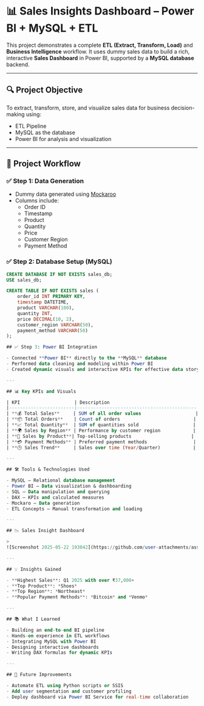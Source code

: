 # 📊 Sales Insights Dashboard – Power BI + MySQL + ETL

This project demonstrates a complete **ETL (Extract, Transform, Load)** and **Business Intelligence** workflow. It uses dummy sales data to build a rich, interactive **Sales Dashboard** in Power BI, supported by a **MySQL database** backend.

---

## 🔍 Project Objective

To extract, transform, store, and visualize sales data for business decision-making using:

- ETL Pipeline
- MySQL as the database
- Power BI for analysis and visualization

---

## 📁 Project Workflow

### ✅ Step 1: Data Generation
- Dummy data generated using [Mockaroo](https://mockaroo.com/)
- Columns include:
  - Order ID
  - Timestamp
  - Product
  - Quantity
  - Price
  - Customer Region
  - Payment Method

### ✅ Step 2: Database Setup (MySQL)

```sql
CREATE DATABASE IF NOT EXISTS sales_db;
USE sales_db;

CREATE TABLE IF NOT EXISTS sales (
    order_id INT PRIMARY KEY,
    timestamp DATETIME,
    product VARCHAR(100),
    quantity INT,
    price DECIMAL(10, 2),
    customer_region VARCHAR(50),
    payment_method VARCHAR(50)
);

## ✅ Step 3: Power BI Integration

- Connected **Power BI** directly to the **MySQL** database  
- Performed data cleaning and modeling within Power BI  
- Created dynamic visuals and interactive KPIs for effective data storytelling

---

## 📊 Key KPIs and Visuals

| KPI                    | Description                                |
|------------------------|--------------------------------------------|
| **💰 Total Sales**     | SUM of all order values                    |
| **📦 Total Orders**    | Count of orders                           |
| **📈 Total Quantity**  | SUM of quantities sold                    |
| **🌍 Sales by Region** | Performance by customer region            |
| **🛒 Sales by Product**| Top-selling products                      |
| **💳 Payment Methods** | Preferred payment methods                 |
| **🕒 Sales Trend**     | Sales over time (Year/Quarter)            |

---

## 🛠️ Tools & Technologies Used

- MySQL – Relational database management  
- Power BI – Data visualization & dashboarding  
- SQL – Data manipulation and querying  
- DAX – KPIs and calculated measures  
- Mockaro – Data generation  
- ETL Concepts – Manual transformation and loading  

---

## 📉 Sales Insight Dashboard

>
![Screenshot 2025-05-22 193042](https://github.com/user-attachments/assets/1d8632b3-5fb3-4026-9ee8-0c5ecb4a5571)

---

## 💡 Insights Gained

- **Highest Sales**: Q1 2025 with over ₹37,000+  
- **Top Product**: *Shoes*  
- **Top Region**: *Northeast*  
- **Popular Payment Methods**: *Bitcoin* and *Venmo*

---

## 📚 What I Learned

- Building an end-to-end BI pipeline  
- Hands-on experience in ETL workflows  
- Integrating MySQL with Power BI  
- Designing interactive dashboards  
- Writing DAX formulas for dynamic KPIs  

---

## 📎 Future Improvements

- Automate ETL using Python scripts or SSIS  
- Add user segmentation and customer profiling  
- Deploy dashboard via Power BI Service for real-time collaboration  
